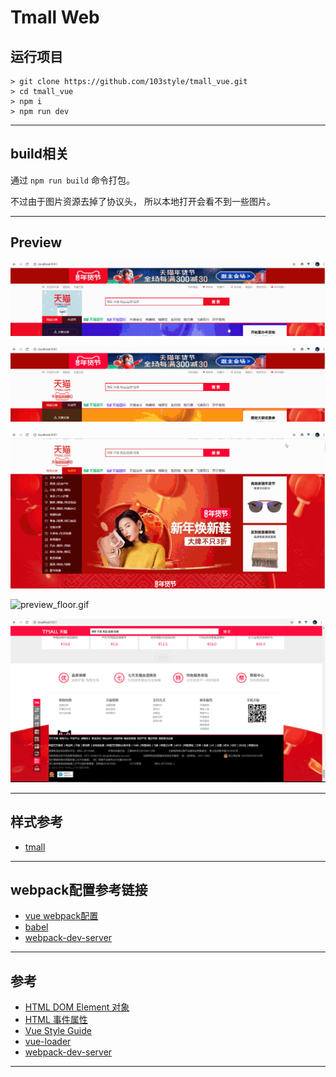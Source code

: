 # Tmall Web

## 运行项目
```
> git clone https://github.com/103style/tmall_vue.git
> cd tmall_vue
> npm i
> npm run dev
```

---

## build相关
通过 `npm run build` 命令打包。

不过由于图片资源去掉了协议头， 所以本地打开会看不到一些图片。

---

## Preview
![preview_top.gif](https://github.com/103style/tmall_vue/blob/master/screenshot/preview_top.gif)

![preview_search.gif](https://github.com/103style/tmall_vue/blob/master/screenshot/preview_search.gif)

![preview_category_slider.gif](https://github.com/103style/tmall_vue/blob/master/screenshot/preview_category_slider.gif)

![preview_floor.gif](https://github.com/103style/tmall_vue/blob/master/screenshot/preview_floor.gif)

![preview_bottom.jpg](https://github.com/103style/tmall_vue/blob/master/screenshot/preview_bottom.jpg)


---

## 样式参考
* [tmall](https://www.tmall.com/)

---

## webpack配置参考链接
* [vue webpack配置](https://vue-loader.vuejs.org/zh/guide/#%E6%89%8B%E5%8A%A8%E8%AE%BE%E7%BD%AE)
* [babel](https://www.babeljs.cn/docs/usage)
* [webpack-dev-server](https://webpack.docschina.org/guides/development/)

---


## 参考
* [HTML DOM Element 对象](https://www.w3school.com.cn/jsref/dom_obj_all.asp)
* [HTML 事件属性](https://www.w3school.com.cn/tags/html_ref_eventattributes.asp)
* [Vue Style Guide](https://vuejs.org/v2/style-guide/index.html)
* [vue-loader](https://vue-loader.vuejs.org/zh/)
* [webpack-dev-server](https://webpack.docschina.org/configuration/dev-server/)
 
---
